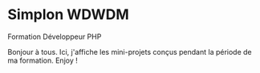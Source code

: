 # Simplon WDWDM

Formation Développeur PHP

Bonjour à tous. Ici, j'affiche les mini-projets conçus pendant la période de ma formation. Enjoy !
